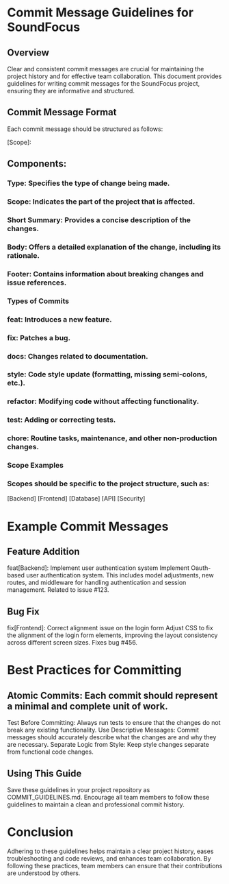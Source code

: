 # Commit Message Guidelines for SoundFocus

## Overview
Clear and consistent commit messages are crucial for maintaining the project history and for effective team collaboration. This document provides guidelines for writing commit messages for the SoundFocus project, ensuring they are informative and structured.

## Commit Message Format
Each commit message should be structured as follows:

<Type>[Scope]: <Short Summary>

<Body>
<Footer>

## Components:
### Type: Specifies the type of change being made.
### Scope: Indicates the part of the project that is affected.
### Short Summary: Provides a concise description of the changes.
### Body: Offers a detailed explanation of the change, including its rationale.
### Footer: Contains information about breaking changes and issue references.
### Types of Commits
### feat: Introduces a new feature.
### fix: Patches a bug.
### docs: Changes related to documentation.
### style: Code style update (formatting, missing semi-colons, etc.).
### refactor: Modifying code without affecting functionality.
### test: Adding or correcting tests.
### chore: Routine tasks, maintenance, and other non-production changes.
### Scope Examples
### Scopes should be specific to the project structure, such as:

[Backend]
[Frontend]
[Database]
[API]
[Security]


# Example Commit Messages
## Feature Addition

feat[Backend]: Implement user authentication system
Implement Oauth-based user authentication system. This includes model adjustments, new routes, and middleware for handling authentication and session management.
Related to issue #123.

## Bug Fix

fix[Frontend]: Correct alignment issue on the login form
Adjust CSS to fix the alignment of the login form elements, improving the layout consistency across different screen sizes.
Fixes bug #456.


# Best Practices for Committing

## Atomic Commits: Each commit should represent a minimal and complete unit of work.
Test Before Committing: Always run tests to ensure that the changes do not break any existing functionality.
Use Descriptive Messages: Commit messages should accurately describe what the changes are and why they are necessary.
Separate Logic from Style: Keep style changes separate from functional code changes.

## Using This Guide
Save these guidelines in your project repository as COMMIT_GUIDELINES.md.
Encourage all team members to follow these guidelines to maintain a clean and professional commit history.

# Conclusion
Adhering to these guidelines helps maintain a clear project history, eases troubleshooting and code reviews, and enhances team collaboration. By following these practices, team members can ensure that their contributions are understood by others.